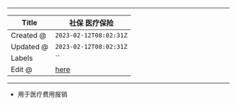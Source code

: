 -----

| Title     | 社保 医疗保险                                         |
| --------- | ----------------------------------------------- |
| Created @ | `2023-02-12T08:02:31Z`                          |
| Updated @ | `2023-02-12T08:02:31Z`                          |
| Labels    | \`\`                                            |
| Edit @    | [here](https://github.com/junxnone/sh/issues/9) |

-----

  - 用于医疗费用报销
